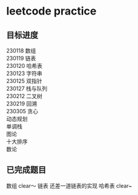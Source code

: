 # leetcode practice
## 目标进度
230118 数组 <br>
230119 链表 <br>
230120 哈希表 <br>
230123 字符串 <br>
230125 双指针 <br>
230127 栈与队列 <br>
230212 二叉树 <br>
230219 回溯 <br>
230305 贪心 <br>
动态规划 <br>
单调栈 <br>
图论 <br>
十大排序 <br>
数论 <br>
## 已完成题目
数组 clear～
链表 还差一道链表的实现
哈希表 clear~
